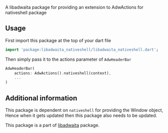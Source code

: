 A libadwaita package for providing an extension to AdwActions for nativeshell package

## Usage

First import this package at the top of your dart file 
```dart
import 'package:libadwaita_nativeshell/libadwaita_nativeshell.dart';
```

Then simply pass it to the actions parameter of `AdwHeaderBar`

```dart
AdwHeaderBar(
    actions: AdwActions().nativeshell(context),
    ...
)
```

## Additional information

This package is dependent on `nativeshell` for providing the Window object, Hence when it gets updated then this package also needs to be updated.

This package is a part of [libadwaita](https://pub.dev/packages/libadwaita) package.